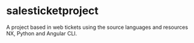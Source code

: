 # salesticketproject
A project based in web tickets using the source languages and resources NX, Python and Angular CLI.
